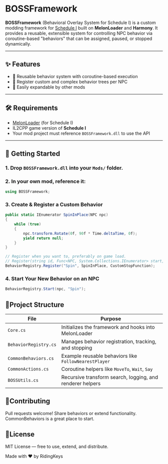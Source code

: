 # BOSSFramework

**BOSSFramework** (Behavioral Overlay System for Schedule I) is a custom modding framework for [Schedule I](https://store.steampowered.com/app/2585950/Schedule_1/) built on **MelonLoader** and **Harmony**. It provides a reusable, extensible system for controlling NPC behavior via coroutine-based "behaviors" that can be assigned, paused, or stopped dynamically.

---

## ✨ Features

- 🔁 Reusable behavior system with coroutine-based execution
- 🧠 Register custom and complex behavior trees per NPC
- 🔧 Easily expandable by other mods

---

## 🛠 Requirements

- [MelonLoader](https://melonwiki.xyz/#/) (for Schedule I)
- IL2CPP game version of **Schedule I**
- Your mod project must reference `BOSSFramework.dll` to use the API

---

## 🚀 Getting Started

### 1. Drop `BOSSFramework.dll` into your `Mods/` folder.

### 2. In your own mod, reference it:

```csharp
using BOSSFramework;
```

### 3. Create & Register a Custom Behavior
```csharp
public static IEnumerator SpinInPlace(NPC npc)
{
    while (true)
    {
        npc.transform.Rotate(0f, 90f * Time.deltaTime, 0f);
        yield return null;
    }
}

// Register when you want to, preferably on game load.
// Register(string id, Func<NPC, System.Collections.IEnumerator> start, [Action<NPC> stop = null])
BehaviorRegistry.Register("Spin", SpinInPlace, CustomStopFunction);
```

### 4. Start Your New Behavior on an NPC
```csharp
BehaviorRegistry.Start(npc, "Spin");
```


## 📁Project Structure

| File                | Purpose                                                         |
|---------------------|-----------------------------------------------------------------|
| `Core.cs`           | Initializes the framework and hooks into MelonLoader            |
| `BehaviorRegistry.cs` | Manages behavior registration, tracking, and stopping         |
| `CommonBehaviors.cs` | Example reusable behaviors like `FollowNearestPlayer`          |
| `CommonActions.cs`   | Coroutine helpers like `MoveTo`, `Wait`, `Say`                 |
| `BOSSUtils.cs`       | Recursive transform search, logging, and renderer helpers      |


## 🤝Contributing

Pull requests welcome! Share behaviors or extend functionality. CommonBehaviors is a great place to start.

## 📄License

MIT License — free to use, extend, and distribute.

Made with ❤️ by RidingKeys
